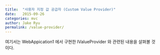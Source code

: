 ```yaml
---
title:  "사용자 지정 값 공급자 (Custom Value Provider)"
date:   2015-09-26
categories: mvc
author: Jake Ryu
permalink: /value-provider/
---
```


여기서는 WebAppication1 에서 구현한 IValueProvider 와 관련된 내용을 살펴볼 것이다.

